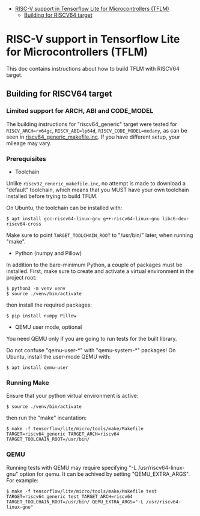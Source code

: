 <!--ts-->
* [RISC-V support in Tensorflow Lite for Microcontrollers (TFLM)](#riscv)
   * [Building for RISCV64 target](#riscv64)
<!--te-->

# RISC-V support in Tensorflow Lite for Microcontrollers (TFLM)

This doc contains instructions about how to build TFLM with RISCV64 target.

## Building for RISCV64 target

### Limited support for ARCH, ABI and CODE_MODEL

The building instructions for "riscv64_generic" target were tested for `RISCV_ARCH=rv64gc`, `RISCV_ABI=lp64d`, `RISCV_CODE_MODEL=medany`, as can be seen in [riscv64_generic_makefile.inc](tensorflow/lite/micro/tools/make/targets/riscv64_generic_makefile.inc). If you have different setup, your mileage may vary.

### Prerequisites

* Toolchain

Unlike `riscv32_reneric_makefile.inc`, no attempt is made to download a "default" toolchain, which means that you MUST have your own toolchain installed before trying to build TFLM.

On Ubuntu, the toolchain can be installed with:

    $ apt install gcc-riscv64-linux-gnu g++-riscv64-linux-gnu libc6-dev-riscv64-cross

Make sure to point `TARGET_TOOLCHAIN_ROOT` to "/usr/bin/" later, when running "make".

* Python (numpy and Pillow)

In addition to the bare-minimum Python, a couple of packages must be installed.
First, make sure to create and activate a virtual environment in the project root:

    $ python3 -m venv venv
	$ source ./venv/bin/activate

then install the required packages:

    $ pip install numpy Pillow

* QEMU user mode, optional

You need QEMU only if you are going to run tests for the built library.

Do not confuse "qemu-user-\*" with "qemu-system-\*" packages! On Ubuntu, install the user-mode QEMU with:

    $ apt install qemu-user


### Running Make

Ensure that your python virtual environment is active:

    $ source ./venv/bin/activate

then run the "make" incantation:

    $ make -f tensorflow/lite/micro/tools/make/Makefile TARGET=riscv64_generic TARGET_ARCH=riscv64 TARGET_TOOLCHAIN_ROOT=/usr/bin/


### QEMU

Running tests with QEMU may require specifying "-L /usr/riscv64-linux-gnu" option for qemu. It can be achived by setting "QEMU_EXTRA_ARGS". For example:

    $ make -f tensorflow/lite/micro/tools/make/Makefile test TARGET=riscv64_generic test TARGET_ARCH=riscv64 TARGET_TOOLCHAIN_ROOT=/usr/bin/ QEMU_EXTRA_ARGS="-L /usr/riscv64-linux-gnu"
